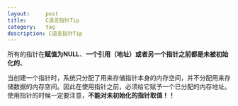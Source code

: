 ```yaml
---
layout:     post
title:      C语言指针Tip
category:   tag
description: C语言指针Tip
---
```

所有的指针在**赋值为NULL**、**一个引用（地址）**或者**另一个指针之前都是未被初始化的**。

当创建一个指针时，系统只分配了用来存储指针本身的内存空间，并不分配用来存储数据的内存空间。因此在使用指针之前，必须给它赋予一个已分配的内存地址。使用指针的时候一定要注意，**不能对未初始化的指针取值！！** 